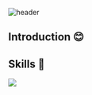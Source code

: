 ![header](https://capsule-render.vercel.app/api?type=waving&color=9ACB34&height=300&section=header&text=Hello!%20🙌&fontSize=90)

## Introduction 😊 

## Skills 🌈
<img src="https://img.shields.io/badge/React-61DAFB?style=flat&logo=React&logoColor=white"/>

